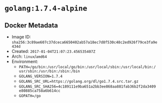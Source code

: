 # `golang:1.7.4-alpine`

## Docker Metadata

- Image ID: `sha256:3c89ae607c37dceca6650402ab57a18ec7d8f530c48c2ed926f79ce3fa9e434d`
- Created: `2017-01-04T21:07:23.456535407Z`
- Arch: `linux`/`amd64`
- Environment:
  - `PATH=/go/bin:/usr/local/go/bin:/usr/local/sbin:/usr/local/bin:/usr/sbin:/usr/bin:/sbin:/bin`
  - `GOLANG_VERSION=1.7.4`
  - `GOLANG_SRC_URL=https://golang.org/dl/go1.7.4.src.tar.gz`
  - `GOLANG_SRC_SHA256=4c189111e9ba651a2bb3ee868aa881fab36b2f2da3409e80885ca758a6b614cc`
  - `GOPATH=/go`
